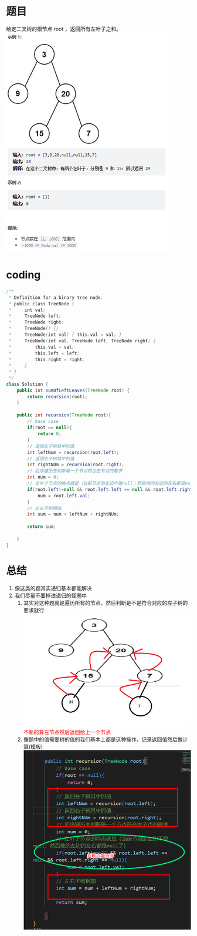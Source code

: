 # 题目
给定二叉树的根节点 root ，返回所有左叶子之和。
![](../img/2023-02-09-20-09-18.png)


# coding
```java
/**
 * Definition for a binary tree node.
 * public class TreeNode {
 *     int val;
 *     TreeNode left;
 *     TreeNode right;
 *     TreeNode() {}
 *     TreeNode(int val) { this.val = val; }
 *     TreeNode(int val, TreeNode left, TreeNode right) {
 *         this.val = val;
 *         this.left = left;
 *         this.right = right;
 *     }
 * }
 */
class Solution {
    public int sumOfLeftLeaves(TreeNode root) {
        return recursion(root);
    }

    public int recursion(TreeNode root){
        // base case
        if(root == null){
            return 0;
        }
        // 返回左子树其中的值
        int leftNum = recursion(root.left);
        // 返回右子树其中的值
        int rightNUm = recursion(root.right);
        // 后序遍历去判断每一个节点符合左节点的要求
        int num = 0;
        // 左叶子节点的特点就是（当前节点的左边不是null；然后他的左边的左右都是null了）
        if(root.left!=null && root.left.left == null && root.left.right == null){
            num = root.left.val;
        }
        // 左右子树相加
        int sum = num + leftNum + rightNUm;

        return sum;

    }
}
```


# 总结
1. 像这类的题其实递归基本都能解决
2. 我们尽量不要掉进递归的怪圈中
   1. 其实对这种题就是遍历所有的节点，然后判断是不是符合对应的左子树的要求就行
   ![](../img/2023-02-09-20-15-37.png)
   <font color="red">不断的算左节点然后返回给上一个节点</font>
   2. 像题中的值需要树的值的我们基本上都是这种操作，记录返回值然后做计算(模板)
   ![](../img/2023-02-09-20-21-39.png)